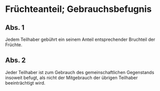 # Früchteanteil; Gebrauchsbefugnis



## Abs. 1

 Jedem Teilhaber gebührt ein seinem Anteil entsprechender Bruchteil der Früchte.

## Abs. 2

 Jeder Teilhaber ist zum Gebrauch des gemeinschaftlichen Gegenstands insoweit befugt, als nicht der Mitgebrauch der übrigen Teilhaber beeinträchtigt wird. 

